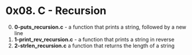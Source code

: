 # 0x08. C - Recursion

0. **0-puts_recursion.c** - a function that prints a string, followed by a new line
1. **1-print_rev_recursion.c** - a function that prints a string in reverse
2. **2-strlen_recursion.c** a function that returns the length of a string

